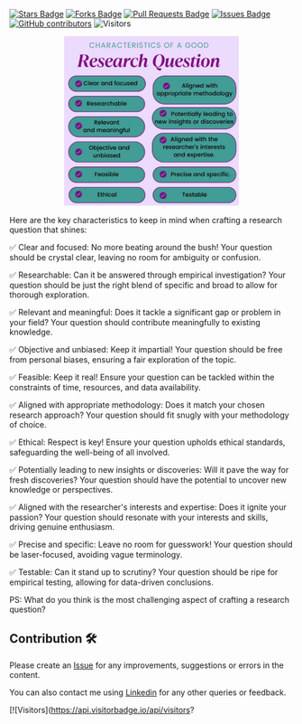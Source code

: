 <a href="https://github.com/drshahizan/research-design/stargazers"><img src="https://img.shields.io/github/stars/drshahizan/research-design" alt="Stars Badge"/></a>
<a href="https://github.com/drshahizan/research-design/network/members"><img src="https://img.shields.io/github/forks/drshahizan/research-design" alt="Forks Badge"/></a>
<a href="https://github.com/drshahizan/research-design/pulls"><img src="https://img.shields.io/github/issues-pr/drshahizan/research-design" alt="Pull Requests Badge"/></a>
<a href="https://github.com/drshahizan/research-design"><img src="https://img.shields.io/github/issues/drshahizan/research-design" alt="Issues Badge"/></a>
<a href="https://github.com/drshahizan/research-design/graphs/contributors"><img alt="GitHub contributors" src="https://img.shields.io/github/contributors/drshahizan/research-design?color=2b9348"></a>
![Visitors](https://api.visitorbadge.io/api/visitors?path=https%3A%2F%2Fgithub.com%2Fdrshahizan%2MCSD1043&labelColor=%23d9e3f0&countColor=%23697689&style=flat)

<p align="center">
<img src="../images/rq.jpeg"  height="300" />
</p>

Here are the key characteristics to keep in mind when crafting a research question that shines:

✅ Clear and focused: No more beating around the bush! Your question should be crystal clear, leaving no room for ambiguity or confusion.

✅ Researchable:  Can it be answered through empirical investigation? Your question should be just the right blend of specific and broad to allow for thorough exploration.

✅ Relevant and meaningful: Does it tackle a significant gap or problem in your field? Your question should contribute meaningfully to existing knowledge.

✅ Objective and unbiased: Keep it impartial! Your question should be free from personal biases, ensuring a fair exploration of the topic.

✅ Feasible: Keep it real! Ensure your question can be tackled within the constraints of time, resources, and data availability.

✅ Aligned with appropriate methodology: Does it match your chosen research approach? Your question should fit snugly with your methodology of choice.

✅ Ethical: Respect is key! Ensure your question upholds ethical standards, safeguarding the well-being of all involved.

✅ Potentially leading to new insights or discoveries: Will it pave the way for fresh discoveries? Your question should have the potential to uncover new knowledge or perspectives.

✅ Aligned with the researcher's interests and expertise: Does it ignite your passion? Your question should resonate with your interests and skills, driving genuine enthusiasm.

✅ Precise and specific: Leave no room for guesswork! Your question should be laser-focused, avoiding vague terminology.

✅ Testable: Can it stand up to scrutiny? Your question should be ripe for empirical testing, allowing for data-driven conclusions.

PS:  What do you think is the most challenging aspect of crafting a research question?

## Contribution 🛠️
Please create an [Issue](https://github.com/drshahizan/MCSD1043/issues) for any improvements, suggestions or errors in the content.

You can also contact me using [Linkedin](https://www.linkedin.com/in/drshahizan/) for any other queries or feedback.

[![Visitors](https://api.visitorbadge.io/api/visitors?

